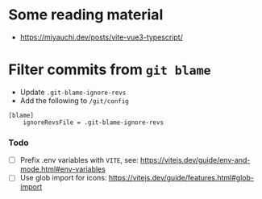 # Some reading material

- https://miyauchi.dev/posts/vite-vue3-typescript/

# Filter commits from `git blame`

- Update `.git-blame-ignore-revs`
- Add the following to `/git/config`

```
[blame]
	ignoreRevsFile = .git-blame-ignore-revs
```

### Todo

- [ ] Prefix .env variables with `VITE`, see: https://vitejs.dev/guide/env-and-mode.html#env-variables
- [ ] Use glob import for icons: https://vitejs.dev/guide/features.html#glob-import
